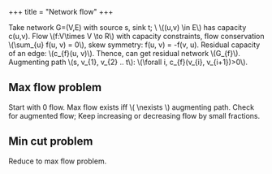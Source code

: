 +++
title = "Network flow"
+++

Take network G=(V,E) with source s, sink t; \\
\\((u,v) \in E\\) has capacity c(u,v). Flow \\(f:V\times V \to R\\) with capacity constraints, flow conservation \\(\sum_{u} f(u, v) = 0\\), skew symmetry: f(u, v) = -f(v, u). Residual capacity of an edge: \\(c_{f}(u, v)\\). Thence, can get residual network \\(G_{f}\\). Augmenting path \\(s, v_{1}, v_{2} .. t\\): \\(\forall i, c_{f}(v_{i}, v_{i+1})>0\\).

## Max flow problem
Start with 0 flow. Max flow exists iff \\( \nexists \\) augmenting path. Check for augmented flow; Keep increasing or decreasing flow by small fractions.

## Min cut problem
Reduce to max flow problem.

